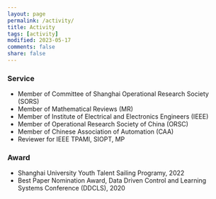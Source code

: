 ```yaml
---
layout: page
permalink: /activity/
title: Activity
tags: [activity]
modified: 2023-05-17 
comments: false
share: false
---
```



### Service

* Member of Committee of Shanghai Operational Research Society (SORS)
* Member of Mathematical Reviews (MR)
* Member of Institute of Electrical and Electronics Engineers (IEEE)
* Member of Operational Research Society of China (ORSC)
* Member of Chinese Association of Automation (CAA) 
* Reviewer for IEEE TPAMI, SIOPT, MP

### Award

* Shanghai University Youth Talent Sailing Programy, 2022
* Best Paper Nomination Award, Data Driven Control and Learning Systems Conference (DDCLS), 2020
